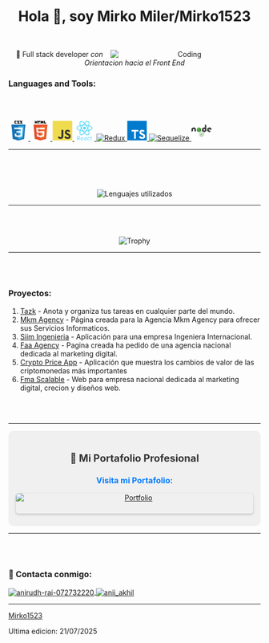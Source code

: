 <h1 align="center">Hola 👋, soy Mirko Miler/Mirko1523</h1>

<p align="center">
  <a href="https://twitter.com/" target="_blank">
    <img src="https://img.shields.io/twitter/follow/?logo=twitter&style=for-the-badge" alt="" />
  </a>
</p>

<p align="center">
  <img src="https://i.pinimg.com/originals/81/17/8b/81178b47a8598f0c81c4799f2cdd4057.gif" alt="Coding" width="300" align="right">
  🌱 Full stack developer <i>con Orientacion hacia el Front End</i>
</p>

<h3 align="left">Languages and Tools:</h3>
<br><br>
<p align="left">
    <a href="https://www.w3schools.com/css/" target="_blank" rel="noreferrer">
        <img src="https://raw.githubusercontent.com/devicons/devicon/master/icons/css3/css3-original-wordmark.svg" alt="css3" width="40" height="40"/>
    </a>
    <a href="https://www.w3.org/html/" target="_blank" rel="noreferrer">
        <img src="https://raw.githubusercontent.com/devicons/devicon/master/icons/html5/html5-original-wordmark.svg" alt="html5" width="40" height="40"/>
    </a>
    <a href="https://developer.mozilla.org/en-US/docs/Web/JavaScript" target="_blank" rel="noreferrer">
        <img src="https://raw.githubusercontent.com/devicons/devicon/master/icons/javascript/javascript-original.svg" alt="javascript" width="40" height="40"/>
    </a>
    <a href="https://reactjs.org/" target="_blank" rel="noreferrer">
        <img src="https://raw.githubusercontent.com/devicons/devicon/master/icons/react/react-original-wordmark.svg" alt="react" width="40" height="40"/>
    </a>
    <a href="https://redux.js.org/" target="_blank" rel="noreferrer">
        <img src="https://redux.js.org/img/redux.svg" alt="Redux" width="40" height="40"/>
    </a>
    <a href="https://www.typescriptlang.org/" target="_blank" rel="noreferrer">
        <img src="https://raw.githubusercontent.com/devicons/devicon/master/icons/typescript/typescript-original.svg" alt="TypeScript" width="40" height="40"/>
    </a>
    <a href="https://avatars.githubusercontent.com/u/3591786?s=280&v=4" target="_blank" rel="noreferrer">
        <img src="https://avatars.githubusercontent.com/u/3591786?s=280&v=4" alt="Sequelize" width="40" height="40"/>
    </a>
    <a href="https://nodejs.org/" target="_blank" rel="noreferrer">
        <img src="https://raw.githubusercontent.com/devicons/devicon/master/icons/nodejs/nodejs-original-wordmark.svg" alt="Node.js" width="40" height="40"/>
    </a>

</p>
<hr width="100%">
<br><br><br>

<p align="center">
    <img src="https://github-readme-stats.vercel.app/api/top-langs/?username=Mirko1523&layout=compact" alt="Lenguajes utilizados" />
</p>

<hr width="100%">
<br>

<p align="center">
    <br>
    <img src="https://github-profile-trophy.vercel.app/?username=Mirko1523&column=7" alt="Trophy" />
    <br>
</p>
<hr width="100%">
<br><br>
<h3 align="left">Proyectos:</h3>
<ol>
    <li><a href="https://tazkorg.netlify.app">Tazk</a> - Anota y organiza tus tareas en cualquier parte del mundo.</li>
    <li><a href="https://mkmagencyforall.netlify.app/">Mkm Agency</a> - Página creada para la Agencia Mkm Agency para ofrecer sus Servicios Informaticos.</li>
    <li><a href="https://siimingenieria.com/">Siim Ingenieria</a> - Aplicación para una empresa Ingeniera Internacional.</li>
    <li><a href="https://faascalablesp.netlify.app/">Faa Agency</a> - Pagina creada ha pedido de una agencia nacional dedicada al marketing digital.</li>
    <li><a href="https://criptoprice24hours.netlify.app/">Crypto Price App</a> - Aplicación que muestra los cambios de valor de las criptomonedas más importantes</li>
    <li><a href="https://fmascalable.netlify.app/">Fma Scalable</a> - Web para empresa nacional dedicada al marketing digital, crecion y diseños web.</li>
</ol>
<br><br>
<hr width="100%">
<div style="background-color: #f0f0f0; padding: 15px; border-radius: 10px; text-align: center;">
  <h3 style="font-size: 20px; color: #333333;">📁 Mi Portafolio Profesional</h3>
  <a href="https://portafoliomilermirko.netlify.app/" target="_blank" style="text-decoration: none; color: #007bff; font-weight: bold;">
    <h3 style="font-size: 16px; color: #007bff;">Visita mi Portafolio:</h3>
    <a href="https://portafoliomirkomiler.netlify.app/" target="_blank">
      <img src="https://cdn-icons-png.freepik.com/512/4453/4453220.png" alt="Portfolio" height="40" style="display: block; margin: 10px auto; border-radius: 5px; box-shadow: 0px 2px 5px rgba(0, 0, 0, 0.2);" />
    </a>
  </a>
</div>







<hr width="100%">

<br><br>
<h3 align="left"> 🤝 Contacta conmigo:</h3>

<p align="left">
  <a href="https://www.linkedin.com/in/mirko-miler-290bb3295/" target="_blank">
    <img align="center" src="https://raw.githubusercontent.com/rahuldkjain/github-profile-readme-generator/master/src/images/icons/Social/linked-in-alt.svg" alt="anirudh-rai-072732220" height="30" width="40" />
  </a>
  <a href="https://www.instagram.com/mirko.miler/" target="_blank">
    <img align="center" src="https://raw.githubusercontent.com/rahuldkjain/github-profile-readme-generator/master/src/images/icons/Social/instagram.svg" alt="anii_akhil" height="30" width="40" />
  </a>
</p>

------

[Mirko1523](https://github.com/Mirko1523)

Ultima edicion: 21/07/2025




